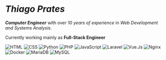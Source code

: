 # *Thiago Prates*

_**Computer Engineer**_ with _over 10 years of experience_ in _Web Development and Systems Analysis_.

Currently working mainly as **Full-Stack Engineer**

![HTML](https://img.shields.io/badge/HTML-E34F26.svg?logo=HTML5&style=flat&logoColor=white)
![CSS](https://img.shields.io/badge/CSS-1572B6.svg?logo=CSS3&style=flat&logoColor=white)
![Python](https://img.shields.io/badge/Python-14354C?style=flat&logo=python&logoColor=white)
![PHP](https://img.shields.io/badge/PHP-777BB4.svg?logo=PHP&style=flat&logoColor=ccc)
![JavaScript](https://img.shields.io/badge/JavaScript-F7DF1E.svg?logo=JavaScript&style=flat&logoColor=white)
![Laravel](https://img.shields.io/badge/Laravel-%23FF2D20.svg?logo=laravel&style=flat&logoColor=white)
![Vue.Js](https://img.shields.io/badge/Vue.js-%2335495e.svg?logo=vuedotjs&style=flat)
![Nginx](https://img.shields.io/badge/Nginx-%23009639.svg?logo=nginx&style=flat&logoColor=white)
![Docker](https://img.shields.io/badge/-Docker-%230db7ed.svg?logo=docker&style=flat&logoColor=white)
![MariaDB](https://img.shields.io/badge/MariaDB-003545.svg?logo=mariadb&style=flat&logoColor=white)
![MySQL](https://img.shields.io/badge/MySQL-005C84?logo=mysql&style=flat&logoColor=white)
